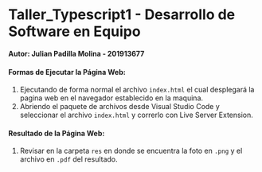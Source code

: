 # Taller_Typescript1 - Desarrollo de Software en Equipo

<strong>Autor: Julian Padilla Molina - 201913677</strong>

<h4>Formas de Ejecutar la Página Web:</h4>
<ol>
  <li>Ejecutando de forma normal el archivo <code>index.html</code> el cual desplegará la pagina web en el navegador establecido en la maquina.</li>
  <li>Abriendo el paquete de archivos desde Visual Studio Code y seleccionar el archivo <code>index.html</code> y correrlo con Live Server Extension.</li>
</ol>

<h4>Resultado de la Página Web:</h4>
<ol>
  <li>Revisar en la carpeta <code>res</code> en donde se encuentra la foto en <code>.png</code> y el archivo en <code>.pdf</code> del resultado.</li>
</ol>
